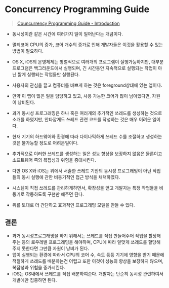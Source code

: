 # Concurrency Programming Guide
> [Councurrency Programming Guide - Introduction](https://developer.apple.com/library/archive/documentation/General/Conceptual/ConcurrencyProgrammingGuide/Introduction/Introduction.html)  

* 동시성이란 같은 시간에 여러가지 일이 일어난다는 개념이다.
* 멀티코어 CPU의 증가, 코어 개수의 증가로 인해 개발자들은 이것을 활용할 수 있는 방법이 필요하다.
* OS X, iOS의 운영체제는 병렬적으로 여러개의 프로그램이 실행가능하지만, 대부분 프로그램은 백그라운드에서 실행되며, 긴 시간동안 지속적으로 실행되는 작업이 아닌 짧게 실행되는 작업들만 실행된다.
* 사용자의 관심을 끌고 컴퓨터를 바쁘게 하는 것은 foreground상태에 있는 앱이다.
* 만약 이 앱이 많은 일을 담당하고 있고, 사용 가능한 코어가 많이 남아있다면, 자원이 낭비된다.

* 과거 동시성 프로그래밍은 하나 혹은 여러개의 추가적인 쓰레드를 생성하는 것으로 소개를 하였지만, 안타깝게도 쓰레드 관련 코드를 작성하는 것은 매우 어려운 일이다.
* 현재 기기의 하드웨어와 환경에 따라 다이나믹하게 쓰레드 수를 조절하고 생성하는 것은 불가능할 정도로 어려운일이다.
* 추가적으로 이러한 쓰레드를 생성하는 일은 성능 향상을 보장하지 않음은 물론이고 소프트웨어 쪽의 복잡성과 위험을 증대시킨다.

* 다만 OS X와 iOS는 위에서 서술한 쓰레드 기반의 동시성 프로그래밍이 아닌 작업들의 동시 실행에 관한 비동기적인 접근 방식을 채택하였다.
* 시스템이 직접 쓰레드를 관리하게하면서, 확장성을 얻고 개발자는 특정 작업들을 비동기로 작동하도록 구현만 해주면 된다.
* 위를 토대로 더 간단하고 효과적인 프로그래밍 모델을 만들 수 있다.

## 결론
* 과거 동시성프로그래밍을 하기 위해서는 쓰레드를 직접 만들어주어 작업을 할당해주는 등의 로우레벨 프로그래밍을 해야하며, CPU에 따라 알맞게 쓰레드를 할당해주지 못한다면 그만큼 자원이 낭비가 된다.
* 앱이 실행되는 환경에 따라서 CPU의 코어 수, 속도 등등 기기에 영향을 받기 때문에 적절하게 쓰레드를 배분하는건 어렵고 또한 이것이 성능의 향상을 보장하지 않으며, 복잡성과 위험을 증가시킨다.
* iOS는 OS내에서 쓰레드를 직접 배분하여준다. 개발자는 단순히 동시성 관련하여서 개발에만 집중하면 된다.



